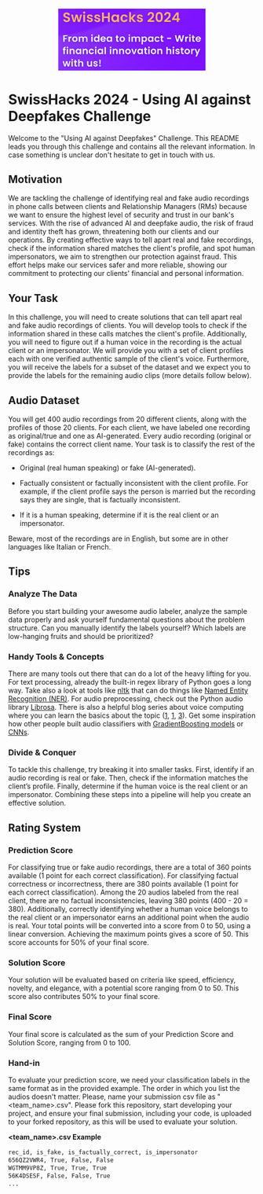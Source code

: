 <p align="center">
  <img src="./swisshacks-logo.png" width="300">
</p>

# SwissHacks 2024 - Using AI against Deepfakes Challenge
Welcome to the "Using AI against Deepfakes" Challenge. This README leads you through this challenge and contains all the relevant information. In case something is unclear don't hesitate to get in touch with us.

## Motivation
We are tackling the challenge of identifying real and fake audio recordings in phone calls between clients and Relationship Managers (RMs) because we want to ensure the highest level of security and trust in our bank's services. With the rise of advanced AI and deepfake audio, the risk of fraud and identity theft has grown, threatening both our clients and our operations. By creating effective ways to tell apart real and fake recordings, check if the information shared matches the client's profile, and spot human impersonators, we aim to strengthen our protection against fraud. This effort helps make our services safer and more reliable, showing our commitment to protecting our clients' financial and personal information.

## Your Task
In this challenge, you will need to create solutions that can tell apart real and fake audio recordings of clients. You will develop tools to check if the information shared in these calls matches the client's profile. Additionally, you will need to figure out if a human voice in the recording is the actual client or an impersonator. We will provide you with a set of client profiles each with one verified authentic sample of the client's voice. Furthermore, you will receive the labels for a subset of the dataset and we expect you to provide the labels for the remaining audio clips (more details follow below).

## Audio Dataset
You will get 400 audio recordings from 20 different clients, along with the profiles of those 20 clients. For each client, we have labeled one recording as original/true and one as AI-generated. Every audio recording (original or fake) contains the correct client name. Your task is to classify the rest of the recordings as:

- Original (real human speaking) or fake (AI-generated).

- Factually consistent or factually inconsistent with the client profile. For example, if the client profile says the person is married but the recording says they are single, that is factually inconsistent.

- If it is a human speaking, determine if it is the real client or an impersonator.

Beware, most of the recordings are in English, but some are in other languages like Italian or French.

## Tips
### Analyze The Data
Before you start building your awesome audio labeler, analyze the sample data properly and ask yourself fundamental questions about the problem structure. Can you manually identify the labels yourself? Which labels are low-hanging fruits and should be prioritized?

### Handy Tools & Concepts
There are many tools out there that can do a lot of the heavy lifting for you. For text processing, already the built-in regex library of Python goes a long way. Take also a look at tools like [nltk](https://www.nltk.org/) that can do things like [Named Entity Recognition (NER)](https://medium.com/mysuperai/what-is-named-entity-recognition-ner-and-how-can-i-use-it-2b68cf6f545d). For audio preprocessing, check out the Python audio library [Librosa](https://librosa.org/). There is also a helpful blog series about voice computing where you can learn the basics about the topic ([1](https://maelfabien.github.io/machinelearning/Speech8/), [1](https://maelfabien.github.io/machinelearning/Speech9/), [3](https://maelfabien.github.io/machinelearning/Speech10/)). Get some inspiration how other people built audio classifiers with [GradientBoosting models](https://www.geeksforgeeks.org/audio-classification-using-spectrograms/) or [CNNs](https://towardsdatascience.com/audio-deep-learning-made-simple-sound-classification-step-by-step-cebc936bbe5).

### Divide & Conquer
To tackle this challenge, try breaking it into smaller tasks. First, identify if an audio recording is real or fake. Then, check if the information matches the client’s profile. Finally, determine if the human voice is the real client or an impersonator. Combining these steps into a pipeline will help you create an effective solution.

## Rating System
### Prediction Score
For classifying true or fake audio recordings, there are a total of 360 points available (1 point for each correct classification).
For classifying factual correctness or incorrectness, there are 380 points available (1 point for each correct classification). Among the 20 audios labeled from the real client, there are no factual inconsistencies, leaving 380 points (400 - 20 = 380).
Additionally, correctly identifying whether a human voice belongs to the real client or an impersonator earns an additional point when the audio is real.
Your total points will be converted into a score from 0 to 50, using a linear conversion. Achieving the maximum points gives a score of 50. This score accounts for 50% of your final score.

### Solution Score
Your solution will be evaluated based on criteria like speed, efficiency, novelty, and elegance, with a potential score ranging from 0 to 50.
This score also contributes 50% to your final score.

### Final Score
Your final score is calculated as the sum of your Prediction Score and Solution Score, ranging from 0 to 100.

### Hand-in
To evaluate your prediction score, we need your classification labels in the same format as in the provided example. The order in which you list the audios doesn't matter. Please, name your submission csv file as "<team_name>.csv". Please fork this repository, start developing your project, and ensure your final submission, including your code, is uploaded to your forked repository, as this will be used to evaluate your solution.


**<team_name>.csv Example**
```
rec_id, is_fake, is_factually_correct, is_impersonator
656QZ2VWR4, True, False, False
WGTMM9VP8Z, True, True, True
56K4DSESF, False, False, True
...
```
